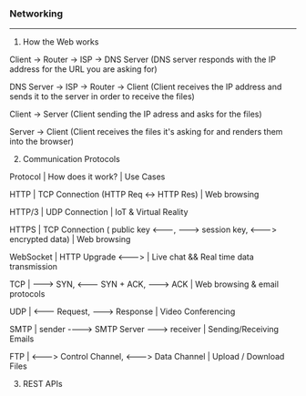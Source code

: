 ### Networking

---

1. How the Web works

Client -> Router -> ISP -> DNS Server (DNS server responds with the IP address for the URL you are asking for)

DNS Server -> ISP -> Router -> Client (Client receives the IP address and sends it to the server in order to receive the files)

Client -> Server (Client sending the IP adress and asks for the files)

Server -> Client (Client receives the files it's asking for and renders them into the browser)

2. Communication Protocols

Protocol | How does it work? | Use Cases

HTTP | TCP Connection (HTTP Req <-> HTTP Res) | Web browsing

HTTP/3 | UDP Connection | IoT & Virtual Reality

HTTPS | TCP Connection ( public key <---, ---> session key, <---> encrypted data) | Web browsing

WebSocket | HTTP Upgrade <---> | Live chat && Real time data transmission

TCP | ---> SYN, <--- SYN + ACK, ---> ACK | Web browsing & email protocols

UDP | <--- Request, ---> Response | Video Conferencing

SMTP | sender ----> SMTP Server ---> receiver | Sending/Receiving Emails

FTP | <---> Control Channel, <---> Data Channel | Upload / Download Files

3. REST APIs
